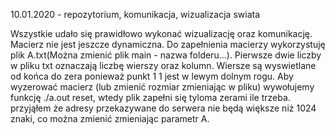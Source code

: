 10.01.2020 - repozytorium, komunikacja, wizualizacja swiata

Wszystkie udało się prawidłowo wykonać wizualizację oraz komunikację.
Macierz nie jest jeszcze dynamiczna. 
Do zapełnienia macierzy wykorzystuję plik A.txt(Można zmienić plik main - nazwa folderu...). 
Pierwsze dwie liczby w pliku txt oznaczają liczbę wierszy oraz kolumn. Wiersze są wyswietlane od końca do zera ponieważ punkt 1 1 jest w lewym dolnym rogu.
Aby wyzerować macierz (lub zmienić rozmiar zmieniając w pliku) wywołujemy funkcję ./a.out reset, wtedy plik zapełni się tyloma zerami ile trzeba.
przyjąłem że adresy przekazywane do serwera nie będą większe niż 1024 znaki, co można zmienić zmieniając parametr A.